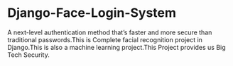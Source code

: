 # Django-Face-Login-System
A next-level authentication method that’s faster and more       secure than traditional passwords.This is Complete facial recognition project in Django.This is also a machine learning project.This Project provides us Big Tech Security. 

